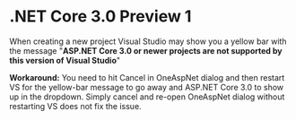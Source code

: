 # .NET Core 3.0 Preview 1

When creating a new project Visual Studio may show you a yellow bar with the message 
"**ASP.NET Core 3.0 or newer projects are not supported by this version of Visual Studio**"

**Workaround:** You need to hit Cancel in OneAspNet dialog and then restart VS for the yellow-bar message to go away and ASP.NET Core 3.0 to show up in the dropdown. Simply cancel and re-open OneAspNet dialog without restarting VS does not fix the issue.
